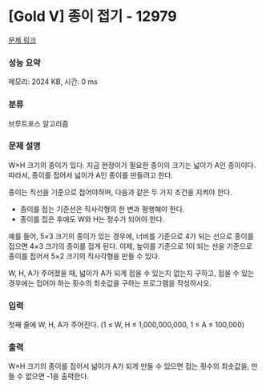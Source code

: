 # [Gold V] 종이 접기 - 12979 

[문제 링크](https://www.acmicpc.net/problem/12979) 

### 성능 요약

메모리: 2024 KB, 시간: 0 ms

### 분류

브루트포스 알고리즘

### 문제 설명

<p>W×H 크기의 종이가 있다. 지금 현정이가 필요한 종이의 크기는 넓이가 A인 종이이다. 따라서, 종이를 접어서 넓이가 A인 종이를 만들려고 한다.</p>

<p>종이는 직선을 기준으로 접어야하며, 다음과 같은 두 가지 조건을 지켜야 한다.</p>

<ul>
	<li>종이를 접는 기준선은 직사각형의 한 변과 평행해야 한다.</li>
	<li>종이를 접은 후에도 W와 H는 정수가 되어야 한다.</li>
</ul>

<p>예를 들어, 5×3 크기의 종이가 있는 경우에, 너비를 기준으로 4가 되는 선으로 종이를 접으면 4×3 크기의 종이를 접게 된다. 이제, 높이를 기준으로 1이 되는 선을 기준으로 종이를 접어서 5×2 크기의 직사각형을 만들 수 있다.</p>

<p>W, H, A가 주어졌을 때, 넓이가 A가 되게 접을 수 있는지 없는지 구하고, 접을 수 있는 경우에는 접어야 하는 횟수의 최솟값을 구하는 프로그램을 작성하시오.</p>

### 입력 

 <p>첫째 줄에 W, H, A가 주어진다. (1 ≤ W, H ≤ 1,000,000,000, 1 ≤ A ≤ 100,000)</p>

### 출력 

 <p>W×H 크기의 종이를 접어서 넓이가 A가 되게 만들 수 있으면 접는 횟수의 최솟값을, 만들 수 없으면 -1을 출력한다.</p>

